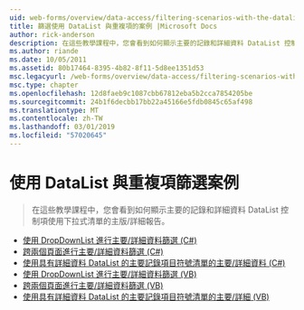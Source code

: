 ```yaml
---
uid: web-forms/overview/data-access/filtering-scenarios-with-the-datalist-and-repeater/index
title: 篩選使用 DataList 與重複項的案例 |Microsoft Docs
author: rick-anderson
description: 在這些教學課程中，您會看到如何顯示主要的記錄和詳細資料 DataList 控制項使用下拉式清單的主版/詳細報告。
ms.author: riande
ms.date: 10/05/2011
ms.assetid: 80b17464-8395-4b82-8f11-5d8ee1351d53
msc.legacyurl: /web-forms/overview/data-access/filtering-scenarios-with-the-datalist-and-repeater
msc.type: chapter
ms.openlocfilehash: 12d8faeb9c1087cbb67812eba5b2cca7854205be
ms.sourcegitcommit: 24b1f6decbb17bb22a45166e5fdb0845c65af498
ms.translationtype: MT
ms.contentlocale: zh-TW
ms.lasthandoff: 03/01/2019
ms.locfileid: "57020645"
---
```

<a name="filtering-scenarios-with-the-datalist-and-repeater"></a>使用 DataList 與重複項篩選案例
====================
> 在這些教學課程中，您會看到如何顯示主要的記錄和詳細資料 DataList 控制項使用下拉式清單的主版/詳細報告。


- [使用 DropDownList 進行主要/詳細資料篩選 (C#)](master-detail-filtering-with-a-dropdownlist-datalist-cs.md)
- [跨兩個頁面進行主要/詳細資料篩選 (C#)](master-detail-filtering-acess-two-pages-datalist-cs.md)
- [使用具有詳細資料 DataList 的主要記錄項目符號清單的主要/詳細資料 (C#)](master-detail-using-a-bulleted-list-of-master-records-with-a-details-datalist-cs.md)
- [使用 DropDownList 進行主要/詳細資料篩選 (VB)](master-detail-filtering-with-a-dropdownlist-datalist-vb.md)
- [跨兩個頁面進行主要/詳細資料篩選 (VB)](master-detail-filtering-acess-two-pages-datalist-vb.md)
- [使用具有詳細資料 DataList 的主要記錄項目符號清單的主要/詳細 (VB)](master-detail-using-a-bulleted-list-of-master-records-with-a-details-datalist-vb.md)
